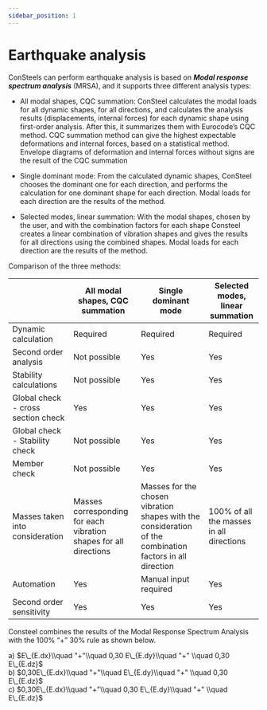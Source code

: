 ```yaml
---
sidebar_position: 1
---
```

# Earthquake analysis


ConSteels can perform earthquake analysis is based on _**Modal response spectrum analysis**_ (MRSA), and it supports three different analysis types:

<!-- /wp:paragraph -->

<!-- wp:list -->

- All modal shapes, CQC summation: ConSteel calculates the modal loads for all dynamic shapes, for all directions, and calculates the analysis results (displacements, internal forces) for each dynamic shape using first-order analysis. After this, it summarizes them with Eurocode’s CQC method. CQC summation method can give the highest expectable deformations and internal forces, based on a statistical method. Envelope diagrams of deformation and internal forces without signs are the result of the CQC summation

<!-- /wp:list -->

<!-- wp:list -->

- Single dominant mode: From the calculated dynamic shapes, ConSteel chooses the dominant one for each direction, and performs the calculation for one dominant shape for each direction. Modal loads for each direction are the results of the method.

<!-- /wp:list -->

<!-- wp:list -->

- Selected modes, linear summation: With the modal shapes, chosen by the user, and with the combination factors for each shape Consteel creates a linear combination of vibration shapes and gives the results for all directions using the combined shapes. Modal loads for each direction are the results of the method.

<!-- /wp:list -->

<!-- wp:paragraph -->

Comparison of the three methods:

<!-- /wp:paragraph -->

<!-- wp:table {"className":"is-style-stripes"} -->

|                                    | All modal shapes, CQC summation                                   | Single dominant mode                                                                                      | Selected modes, linear summation         |
| ---------------------------------- | ----------------------------------------------------------------- | --------------------------------------------------------------------------------------------------------- | ---------------------------------------- |
| Dynamic calculation                | Required                                                          | Required                                                                                                  | Required                                 |
| Second order analysis              | Not possible                                                      | Yes                                                                                                       | Yes                                      |
| Stability calculations             | Not possible                                                      | Yes                                                                                                       | Yes                                      |
| Global check - cross section check | Yes                                                               | Yes                                                                                                       | Yes                                      |
| Global check - Stability check     | Not possible                                                      | Yes                                                                                                       | Yes                                      |
| Member check                       | Not possible                                                      | Yes                                                                                                       | Yes                                      |
| Masses taken into consideration    | Masses corresponding for each vibration shapes for all directions | Masses for the chosen vibration shapes with the consideration of the combination factors in all direction | 100% of all the masses in all directions |
| Automation                         | Yes                                                               | Manual input required                                                                                     | Yes                                      |
| Second order sensitivity           | Yes                                                               | Yes                                                                                                       | Yes                                      |

<!-- /wp:table -->

<!-- wp:paragraph -->

Consteel combines the results of the Modal Response Spectrum Analysis with the 100% “+” 30% rule as shown below.

<!-- /wp:paragraph -->

<!-- wp:paragraph -->

a) $E\_{E.dx}\\quad "+"\\quad 0,30 E\_{E.dy}\\quad "+" \\quad 0,30 E\_{E.dz}$  
b) $0,30E\_{E.dx}\\quad "+"\\quad E\_{E.dy}\\quad "+" \\quad 0,30 E\_{E.dz}$  
c) $0,30E\_{E.dx}\\quad "+"\\quad 0,30 E\_{E.dy}\\quad "+" \\quad E\_{E.dz}$

<!-- /wp:paragraph -->
